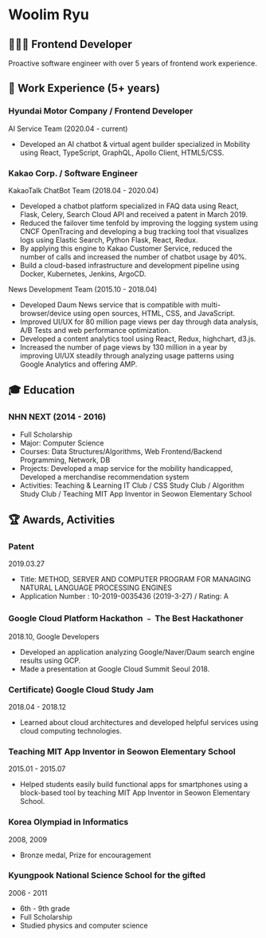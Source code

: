# Woolim Ryu
## 👩🏻‍💻 Frontend Developer
Proactive software engineer with over 5 years of frontend work experience.


## 💼 Work Experience (5+ years)
### Hyundai Motor Company / Frontend Developer
AI Service Team (2020.04 - current)
- Developed an AI chatbot & virtual agent builder specialized in Mobility using React, TypeScript, GraphQL, Apollo Client, HTML5/CSS.


### Kakao Corp. / Software Engineer
KakaoTalk ChatBot Team (2018.04 - 2020.04)

- Developed a chatbot platform specialized in FAQ data using React, Flask, Celery, Search Cloud API and received a patent in March 2019.
- Reduced the failover time tenfold by improving the logging system using CNCF OpenTracing and developing a bug tracking tool that visualizes logs using Elastic Search, Python Flask, React, Redux.
- By applying this engine to Kakao Customer Service, reduced the number of calls and increased the number of chatbot usage by 40%.
- Build a cloud-based infrastructure and development pipeline using Docker, Kubernetes, Jenkins, ArgoCD.

News Development Team (2015.10 - 2018.04)
- Developed Daum News service that is compatible with multi-browser/device using open sources, HTML, CSS, and JavaScript.
- Improved UI/UX for 80 million page views per day through data analysis, A/B Tests and web performance optimization.
- Developed a content analytics tool using React, Redux, highchart, d3.js.
- Increased the number of page views by 130 million in a year by improving UI/UX steadily through analyzing usage patterns using Google Analytics and offering AMP.

## 🎓 Education
### NHN NEXT (2014 - 2016)
- Full Scholarship
- Major: Computer Science
- Courses: Data Structures/Algorithms, Web Frontend/Backend Programming, Network, DB
- Projects: Developed a map service for the mobility handicapped, Developed a merchandise recommendation system
- Activities: Teaching & Learning IT Club / CSS Study Club / Algorithm Study Club / Teaching MIT App Inventor in Seowon Elementary School

## 🏆 Awards, Activities
### Patent
2019.03.27
- Title: METHOD, SERVER AND COMPUTER PROGRAM FOR MANAGING NATURAL LANGUAGE PROCESSING ENGINES
- Application Number : 10-2019-0035436 (2019-3-27) / Rating: A

### Google Cloud Platform Hackathon ﹣ The Best Hackathoner
2018.10, Google Developers
- Developed an application analyzing Google/Naver/Daum search engine results using GCP.
- Made a presentation at Google Cloud Summit Seoul 2018.

### Certificate) Google Cloud Study Jam
2018.04 - 2018.12
- Learned about cloud architectures and developed helpful services using cloud computing technologies.

### Teaching MIT App Inventor in Seowon Elementary School
2015.01 - 2015.07
- Helped students easily build functional apps for smartphones using a block-based tool by teaching MIT App Inventor in Seowon Elementary School.

### Korea Olympiad in Informatics
2008, 2009
- Bronze medal, Prize for encouragement

### Kyungpook National Science School for the gifted
2006 - 2011
- 6th - 9th grade
- Full Scholarship
- Studied physics and computer science
